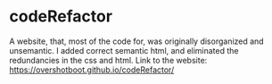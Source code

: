 # codeRefactor

A website, that, most of the code for, was originally disorganized and unsemantic. I added correct semantic html, and eliminated the redundancies in the css and html.
Link to the website: https://overshotboot.github.io/codeRefactor/